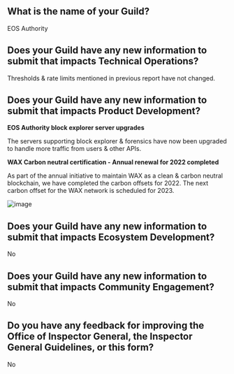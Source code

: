 ## What is the name of your Guild?

EOS Authority

## Does your Guild have any new information to submit that impacts Technical Operations?

Thresholds & rate limits mentioned in previous report have not changed.

## Does your Guild have any new information to submit that impacts Product Development?

**EOS Authority block explorer server upgrades**

The servers supporting block explorer & forensics have now been upgraded to handle more traffic from users & other APIs.

**WAX Carbon neutral certification - Annual renewal for 2022 completed**

As part of the annual initiative to maintain WAX as a clean & carbon neutral blockchain, we have completed the carbon offsets for 2022. The next carbon offset for the WAX network is scheduled for 2023.

![image](https://user-images.githubusercontent.com/38717729/170990529-4336bc52-63fd-4895-85c9-3f630d8fe9cd.png)

## Does your Guild have any new information to submit that impacts Ecosystem Development?

No

## Does your Guild have any new information to submit that impacts Community Engagement?

No

## Do you have any feedback for improving the Office of Inspector General, the Inspector General Guidelines, or this form?

No
